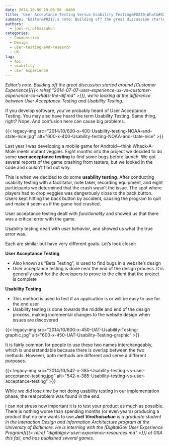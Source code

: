 ```yaml
---
date: 2014-10-06 10:00:50 -0400
title: 'User Acceptance Testing Versus Usability Testing&#8230;What&#8217;s the Dif?'
summary: 'Editor&#8217;s note: Building off the great discussion started around Customer Experience, we&rsquo;re looking at the difference between User Acceptance Testing and Usability Testing.  If you develop software, you&#8217;ve probably heard of User Acceptance Testing. You may also have heard the term Usability Testing. Same thing, right? Nope. And confusion here can cause big problems. {{< legacy-img src="2014/10/600-x-400-Usability-testing-NOAA-and-state-nice.jpg" alt="600-x-400-Usability-testing-NOAA-and-state-nice"'
authors:
  - joel-virothaisakun
categories:
  - Communities
  - Design
  - user-testing-and-research
  - UX
tag:
  - AoI
  - usability
  - user experience
---
```


_Editor&#8217;s note: Building off the great discussion started around [Customer Experience]({{< relref "2014-07-07-user-experience-ux-vs-customer-experience-cx-whats-the-dif.md" >}}), we’re looking at the difference between User Acceptance Testing and Usability Testing._ 

If you develop software, you&#8217;ve probably heard of User Acceptance Testing. You may also have heard the term Usability Testing. Same thing, right? Nope. And confusion here can cause big problems.

{{< legacy-img src="2014/10/600-x-400-Usability-testing-NOAA-and-state-nice.jpg" alt="600-x-400-Usability-testing-NOAA-and-state-nice" >}}

Last year I was developing a mobile game for Android—think Whack-A-Mole meets mutant veggies. Eight months into the project we decided to do some **user acceptance testing** to find some bugs before launch. We got several reports of the game crashing from testers, but we looked in the code and couldn&#8217;t find out why.

This is when we decided to do some **usability testing**. After conducting usability testing with a facilitator, note taker, recording equipment, and eight participants we determined that the crash wasn&#8217;t the issue. The spot where players had to drop veggies was dangerously close to the back button. Users kept hitting the back button by accident, causing the program to quit and make it seem as if the game had crashed.

User acceptance testing dealt with _functionality_ and showed us that there was a critical error with the game.

Usability testing dealt with _user behavior_, and showed us what the true error was.

Each are similar but have very different goals. Let’s look closer:

**User Acceptance Testing**

  * Also known as “Beta Testing”, is used to find bugs in a website’s design
  * User acceptance testing is done near the end of the design process. It is generally used for the developers to prove to the client that the project is complete

**Usability Testing**

  * This method is used to test if an application is or will be easy to use for the end user
  * Usability testing is done towards the middle and end of the design process, making incremental changes to the website design when issues are discovered

{{< legacy-img src="2014/10/600-x-450-UAT-Usability-Testing-graphic.jpg" alt="600-x-450-UAT-Usability-Testing-graphic" >}}

It is fairly common for people to use these two names interchangeably, which is understandable because there is overlap between the two methods. However, both methods are different and serve a different purposes.

{{< legacy-img src="2014/10/542-x-385-Usability-testing-vs-user-acceptance-testing.jpg" alt="542-x-385-Usability-testing-vs-user-acceptance-testing" >}}

While we did lose time by not doing usability testing in our implementation phase, the real problem was found in the end.

I can not stress how important it is to test your product as much as possible. There is nothing worse than spending months (or even years) producing a product that no one wants to use._**Joël Virothaisakun** is a graduate student in the Interaction Design and Information Architecture program at the University of Baltimore. He is interning with the [DigitalGov User Experience Program]({{< relref "digitalgov-user-experience-resources.md" >}}) at GSA this fall, and has published several games._